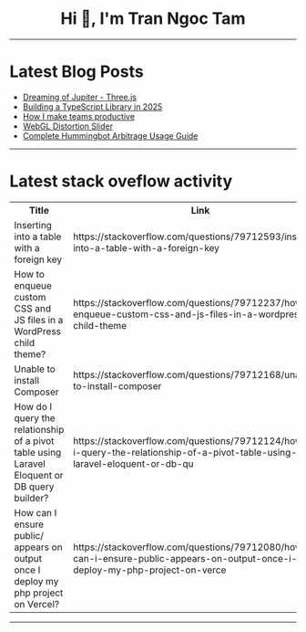 <h1 align="center">Hi 👋, I'm Tran Ngoc Tam</h1>

---

# Latest Blog Posts 
<!-- BLOG-POST-LIST:START -->
- [Dreaming of Jupiter - Three.js](https://dev.to/blancmonarch/dreaming-of-jupiter-threejs-3bdc)
- [Building a TypeScript Library in 2025](https://dev.to/arshadyaseen/building-a-typescript-library-in-2025-2h0i)
- [How I make teams productive](https://dev.to/bookofcooks/how-i-make-teams-productive-4603)
- [WebGL Distortion Slider](https://dev.to/blancmonarch/webgl-distortion-slider-49f4)
- [Complete Hummingbot Arbitrage Usage Guide](https://dev.to/einarcesar/complete-hummingbot-arbitrage-usage-guide-1g32)
<!-- BLOG-POST-LIST:END -->

---

# Latest stack oveflow activity
<table>
  <tr><th>Title</th><th>Link</th></tr>
  <!-- STACKOVERFLOW:START --><tr><td>Inserting into a table with a foreign key</td><td>https://stackoverflow.com/questions/79712593/inserting-into-a-table-with-a-foreign-key</td></tr><tr><td>How to enqueue custom CSS and JS files in a WordPress child theme?</td><td>https://stackoverflow.com/questions/79712237/how-to-enqueue-custom-css-and-js-files-in-a-wordpress-child-theme</td></tr><tr><td>Unable to install Composer</td><td>https://stackoverflow.com/questions/79712168/unable-to-install-composer</td></tr><tr><td>How do I query the relationship of a pivot table using Laravel Eloquent or DB query builder?</td><td>https://stackoverflow.com/questions/79712124/how-do-i-query-the-relationship-of-a-pivot-table-using-laravel-eloquent-or-db-qu</td></tr><tr><td>How can I ensure public/ appears on output once I deploy my php project on Vercel?</td><td>https://stackoverflow.com/questions/79712080/how-can-i-ensure-public-appears-on-output-once-i-deploy-my-php-project-on-verce</td></tr><!-- STACKOVERFLOW:END -->
</table>

---


